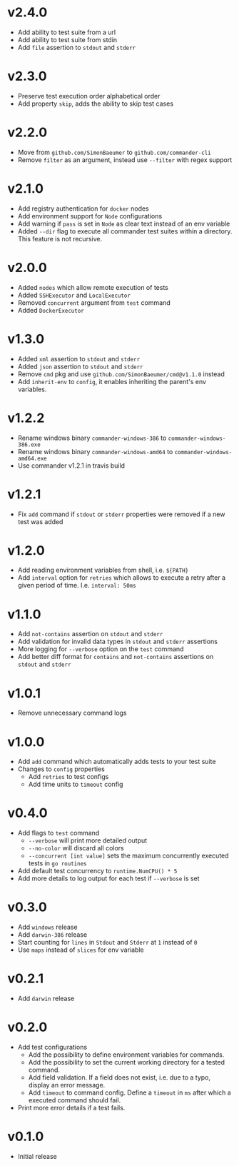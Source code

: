 # v2.4.0

 - Add ability to test suite from a url
 - Add ability to test suite from stdin
 - Add `file` assertion to `stdout` and `stderr`

# v2.3.0

 - Preserve test execution order alphabetical order
 - Add property `skip`, adds the ability to skip test cases 

# v2.2.0

 - Move from `github.com/SimonBaeumer` to `github.com/commander-cli`
 - Remove `filter` as an argument, instead use `--filter` with regex support

# v2.1.0

 - Add registry authentication for `docker` nodes
 - Add environment support for `Node` configurations
 - Add warning if `pass` is set in `Node` as clear text instead of an env variable
 - Added `--dir` flag to execute all commander test suites within a directory. This feature is not recursive.

# v2.0.0
 
  - Added `nodes` which allow remote execution of tests
  - Added `SSHExecutor` and `LocalExecutor`
  - Removed `concurrent` argument from `test` command
  - Added `DockerExecutor`

# v1.3.0

 - Added `xml` assertion to `stdout` and `stderr`
 - Added `json` assertion to `stdout` and `stderr`
 - Remove `cmd` pkg and use `github.com/SimonBaeumer/cmd@v1.1.0` instead
 - Add `inherit-env` to `config`, it enables inheriting the parent's env variables.

# v1.2.2

 - Rename windows binary `commander-windows-386` to `commander-windows-386.exe`
 - Rename windows binary `commander-windows-amd64` to `commander-windows-amd64.exe`
 - Use commander v1.2.1 in travis build

# v1.2.1

 - Fix `add` command if `stdout` or `stderr` properties were removed if a new test was added

# v1.2.0

 - Add reading environment variables from shell, i.e. `${PATH}`
 - Add `interval` option for `retries` which allows to execute a retry after a given period of time. I.e. `interval: 50ms`

# v1.1.0

 - Add `not-contains` assertion on `stdout` and `stderr`
 - Add validation for invalid data types in `stdout` and `stderr` assertions
 - More logging for `--verbose` option on the `test` command
 - Add better diff format for `contains` and `not-contains` assertions on `stdout` and `stderr`

# v1.0.1

 - Remove unnecessary command logs

# v1.0.0

 - Add `add` command which automatically adds tests to your test suite
 - Changes to `config` properties
    - Add `retries` to test configs
    - Add time units to `timeout` config

# v0.4.0

 - Add flags to `test` command
   - `--verbose` will print more detailed output
   - `--no-color` will discard all colors
   - `--concurrent [int value]` sets the maximum concurrently executed tests in `go routines`  
 - Add default test concurrency to `runtime.NumCPU() * 5`
 - Add more details to log output for each test if `--verbose` is set

# v0.3.0

 - Add `windows` release
 - Add `darwin-386` release
 - Start counting for `lines` in `Stdout` and `Stderr` at `1` instead of `0`
 - Use `maps` instead of `slices` for env variable

# v0.2.1

 - Add `darwin` release

# v0.2.0
 
 - Add test configurations
    - Add the possibility to define environment variables for commands.
    - Add the possibility to set the current working directory for a tested command.
    - Add field validation. If a field does not exist, i.e. due to a typo, display an error message.
    - Add `timeout` to command config. Define a `timeout` in `ms` after which a executed command should fail.
 - Print more error details if a test fails.

# v0.1.0

 - Initial release